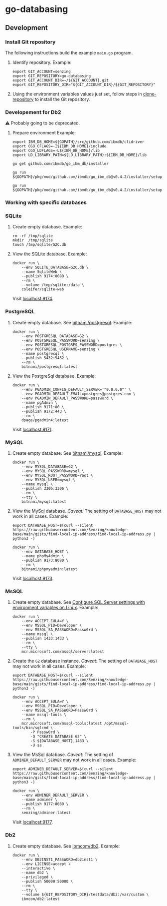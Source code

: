 # go-databasing

## Development

### Install Git repository

The following instructions build the example `main.go` program.

1. Identify repository.
   Example:

    ```console
    export GIT_ACCOUNT=senzing
    export GIT_REPOSITORY=go-databasing
    export GIT_ACCOUNT_DIR=~/${GIT_ACCOUNT}.git
    export GIT_REPOSITORY_DIR="${GIT_ACCOUNT_DIR}/${GIT_REPOSITORY}"

    ```

1. Using the environment variables values just set, follow steps in [clone-repository](https://github.com/Senzing/knowledge-base/blob/main/HOWTO/clone-repository.md) to install the Git repository.

### Developement for Db2

:warning: Probably going to be deprecated.

1. Prepare environment
   Example:

    ```console
    export IBM_DB_HOME=${GOPATH}/src/github.com/ibmdb/clidriver
    export CGO_CFLAGS=-I${IBM_DB_HOME}/include
    export CGO_LDFLAGS=-L${IBM_DB_HOME}/lib
    export LD_LIBRARY_PATH=${LD_LIBRARY_PATH}:${IBM_DB_HOME}/lib

    go get github.com/ibmdb/go_ibm_db/installer

    go run ${GOPATH}/pkg/mod/github.com/ibmdb/go_ibm_db@v0.4.2/installer/setup.go

    go run ${GOPATH}/pkg/mod/github.com/ibmdb/go_ibm_db@v0.4.2/installer/setup.go
    ```

### Working with specific databases

### SQLite

1. Create empty database.
   Example:

    ```console
    rm -rf /tmp/sqlite
    mkdir  /tmp/sqlite
    touch /tmp/sqlite/G2C.db

    ```

1. View the SQLite database.
   Example:

    ```console
    docker run \
        --env SQLITE_DATABASE=G2C.db \
        --name SqliteWeb \
        --publish 9174:8080 \
        --rm \
        --volume /tmp/sqlite:/data \
        coleifer/sqlite-web

    ```

   Visit [localhost:9174](http://localhost:9174).

### PostgreSQL

1. Create empty database.
   See [bitnami/postgresql](https://hub.docker.com/r/bitnami/postgresql).
   Example:

    ```console
    docker run \
        --env POSTGRESQL_DATABASE=G2 \
        --env POSTGRESQL_PASSWORD=senzing \
        --env POSTGRESQL_POSTGRES_PASSWORD=postgres \
        --env POSTGRESQL_USERNAME=senzing \
        --name postgresql \
        --publish 5432:5432 \
        --rm \
        bitnami/postgresql:latest

    ```

1. View the PostgreSql database.
   Example:

    ```console
    docker run \
        --env PGADMIN_CONFIG_DEFAULT_SERVER='"0.0.0.0"' \
        --env PGADMIN_DEFAULT_EMAIL=postgres@postgres.com \
        --env PGADMIN_DEFAULT_PASSWORD=password \
        --name pgAdmin \
        --publish 9171:80 \
        --publish 9172:443 \
        --rm \
        dpage/pgadmin4:latest

    ```

   Visit [localhost:9171](http://localhost:9171).

### MySQL

1. Create empty database.
   See [bitnami/mysql](https://hub.docker.com/r/bitnami/mysql).
   Example:

    ```console
    docker run \
        --env MYSQL_DATABASE=G2 \
        --env MYSQL_PASSWORD=mysql \
        --env MYSQL_ROOT_PASSWORD=root \
        --env MYSQL_USER=mysql \
        --name mysql \
        --publish 3306:3306 \
        --rm \
        --tty \
        bitnami/mysql:latest

    ```

1. View the MySql database.
   _Caveat:_ The setting of `DATABASE_HOST` may not work in all cases.
   Example:

    ```console
    export DATABASE_HOST=$(curl --silent https://raw.githubusercontent.com/Senzing/knowledge-base/main/gists/find-local-ip-address/find-local-ip-address.py | python3 -)

    docker run \
        --env DATABASE_HOST \
        --name phpMyAdmin \
        --publish 9173:8080 \
        --rm \
        bitnami/phpmyadmin:latest

    ```

   Visit [localhost:9173](http://localhost:9173).

### MsSQL

1. Create empty database.
   See [Configure SQL Server settings with environment variables on Linux](https://docs.microsoft.com/en-us/sql/linux/sql-server-linux-configure-environment-variables).
   Example:

    ```console
    docker run \
        --env ACCEPT_EULA=Y \
        --env MSSQL_PID=Developer \
        --env MSSQL_SA_PASSWORD=Passw0rd \
        --name mssql \
        --publish 1433:1433 \
        --rm \
        --tty \
        mcr.microsoft.com/mssql/server:latest

    ```

1. Create the `G2` database instance.
   _Caveat:_ The setting of `DATABASE_HOST` may not work in all cases.
   Example:

    ```console
    export DATABASE_HOST=$(curl --silent https://raw.githubusercontent.com/Senzing/knowledge-base/main/gists/find-local-ip-address/find-local-ip-address.py | python3 -)

    docker run \
        --env ACCEPT_EULA=Y \
        --env MSSQL_PID=Developer \
        --env MSSQL_SA_PASSWORD=Passw0rd \
        --name mssql-tools \
        --rm \
        mcr.microsoft.com/mssql-tools:latest /opt/mssql-tools/bin/sqlcmd \
            -P Passw0rd \
            -Q "CREATE DATABASE G2" \
            -S ${DATABASE_HOST},1433 \
            -U sa

    ```

1. View the MsSql database.
   _Caveat:_ The setting of `ADMINER_DEFAULT_SERVER` may not work in all cases.
   Example:

    ```console
    export ADMINER_DEFAULT_SERVER=$(curl --silent https://raw.githubusercontent.com/Senzing/knowledge-base/main/gists/find-local-ip-address/find-local-ip-address.py | python3 -)

    docker run \
        --env ADMINER_DEFAULT_SERVER \
        --name adminer \
        --publish 9177:8080 \
        --rm \
        senzing/adminer:latest

    ```

   Visit [localhost:9177](http://localhost:9177).

### Db2

1. Create empty database.
   See [ibmcom/db2](https://hub.docker.com/r/ibmcom/db2).
   Example:

    ```console
    docker run \
        --env DB2INST1_PASSWORD=db2inst1 \
        --env LICENSE=accept \
        --interactive \
        --name db2 \
        --privileged \
        --publish 50000:50000 \
        --rm \
        --tty \
        --volume ${GIT_REPOSITORY_DIR}/testdata/db2:/var/custom \
        ibmcom/db2:latest

    ```
